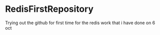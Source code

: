 # RedisFirstRepository
Trying out the github for first time for the redis work that i have done on 6 oct
